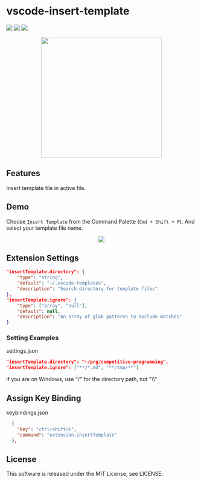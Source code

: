 # vscode-insert-template

[![](https://vsmarketplacebadge.apphb.com/version-short/yskoht.vscode-insert-template.svg)](https://marketplace.visualstudio.com/items?itemName=yskoht.vscode-insert-template)
[![](https://vsmarketplacebadge.apphb.com/downloads-short/yskoht.vscode-insert-template.svg)](https://marketplace.visualstudio.com/items?itemName=yskoht.vscode-insert-template)
[![](https://vsmarketplacebadge.apphb.com/rating-short/yskoht.vscode-insert-template.svg)](https://marketplace.visualstudio.com/items?itemName=yskoht.vscode-insert-template)

<p align="center">
  <img height="320" src="https://raw.githubusercontent.com/yskoht/vscode-insert-template/images/logo.png">
</p>

## Features

Insert template file in active file.

## Demo

Choose `Insert Template` from the Command Palette (`Cmd + Shift + P`). And select your template file name.

<p align="center">
  <img src="https://raw.githubusercontent.com/yskoht/vscode-insert-template/images/example.gif">
</p>

## Extension Settings

```json
"insertTemplate.directory": {
	"type": "string",
	"default": "~/.vscode-templates",
	"description": "Search directory for template files"
},
"insertTemplate.ignore": {
	"type": ["array", "null"],
	"default": null,
	"description": "An array of glob patterns to exclude matches"
}
```

### Setting Examples

settings.json
```json
"insertTemplate.directory": "~/prg/competitive-programming",
"insertTemplate.ignore": ["**/*.md", "**/tmp/**"]
```
if you are on Windows, use "/" for the directory path, not "\\\\"

## Assign Key Binding

keybindings.json

```json
  {
    "key": "ctrl+shift+i",
    "command": "extension.insertTemplate"
  },
```

## License

This software is released under the MIT License, see LICENSE.
